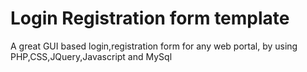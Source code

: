 # Login Registration form template

A great GUI based login,registration form for any web portal, by using PHP,CSS,JQuery,Javascript and MySql

